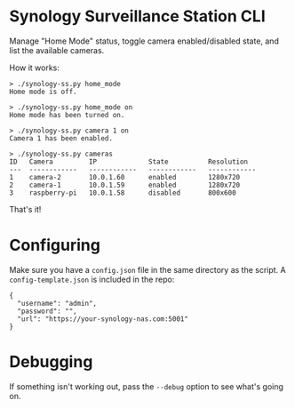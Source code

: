 # Synology Surveillance Station CLI

Manage "Home Mode" status, toggle camera enabled/disabled state, and list the available cameras. 

How it works:

```
> ./synology-ss.py home_mode
Home mode is off.
```

```
> ./synology-ss.py home_mode on
Home mode has been turned on.
```

```
> ./synology-ss.py camera 1 on
Camera 1 has been enabled.
```

```
> ./synology-ss.py cameras
ID   Camera         IP             State          Resolution
---  ------------   ------------   ------------   ------------
1    camera-2       10.0.1.60      enabled        1280x720
2    camera-1       10.0.1.59      enabled        1280x720
3    raspberry-pi   10.0.1.58      disabled       800x600
```

That's it!

# Configuring

Make sure you have a `config.json` file in the same directory as the script. A `config-template.json` is included in the repo:

```
{
  "username": "admin",
  "password": "",
  "url": "https://your-synology-nas.com:5001"
}
```

# Debugging

If something isn't working out, pass the `--debug` option to see what's going on.
